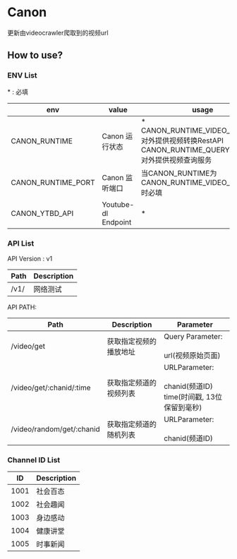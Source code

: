 # Canon
更新由videocrawler爬取到的视频url

## How to use?

### ENV List

\* : 必填

env|value|usage|
---|-----|-----|
CANON_RUNTIME|Canon 运行状态|* <br/> CANON_RUNTIME_VIDEO_SERVICE:对外提供视频转换RestAPI <br/> CANON_RUNTIME_QUERY_SERVICE:对外提供视频查询服务|
CANON_RUNTIME_PORT|Canon 监听端口|当CANON_RUNTIME为CANON_RUNTIME_VIDEO_SERVICE时必填|
CANON_YTBD_API|Youtube-dl Endpoint|* |

### API List

API Version : v1

Path|Description|
----|-----------|
/v1/|网络测试|

API PATH:

Path|Description|Parameter|
----|-----------|---------|
/video/get|获取指定视频的播放地址|Query Parameter:<br/><br/> url(视频原始页面)|
/video/get/:chanid/:time|获取指定频道的视频列表|URLParameter:<br/><br/>   chanid(频道ID) <br/>  time(时间戳, 13位保留到毫秒)|
/video/random/get/:chanid|获取指定频道的随机列表|URLParameter:<br/><br/> chanid(频道ID)|

### Channel ID List

ID|Description|
--|-----------|
1001|社会百态|
1002|社会趣闻|
1003|身边感动|
1004|健康讲堂|
1005|时事新闻|
